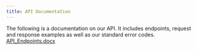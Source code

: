 ```yaml
---
title: API Documentation
---
```



The following is a documentation on our API. It includes endpoints, request and response examples as well as our standard error codes. 
[API_Endpoints.docx](uploads/6c73f288075251f9faf4ea51a3312a30/API_Endpoints.docx)